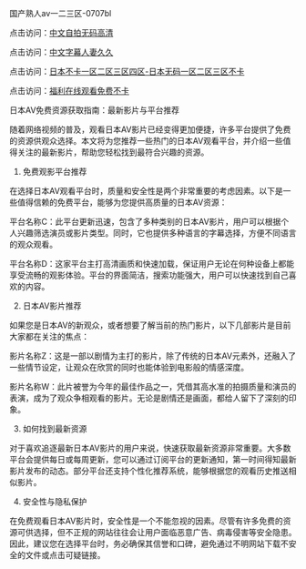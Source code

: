 国产熟人av一二三区-0707bl


点击访问：<a href="https://bered.pages.dev/">中文自拍无码高清</a>

点击访问：<a href="https://rtj-3zo.pages.dev/">中文字幕人妻久久</a>

点击访问：<a href="https://rtj-3zo.pages.dev/">日本不卡一区二区三区四区-日本无码一区二区三区不卡</a>

点击访问：<a href="https://fdhf-454.pages.dev/">福利在线观看免费不卡</a>


日本AV免费资源获取指南：最新影片与平台推荐

随着网络视频的普及，观看日本AV影片已经变得更加便捷，许多平台提供了免费的资源供观众选择。本文将为您推荐一些热门的日本AV观看平台，并介绍一些值得关注的最新影片，帮助您轻松找到最符合兴趣的资源。

1. 免费观影平台推荐

在选择日本AV观看平台时，质量和安全性是两个非常重要的考虑因素。以下是一些值得信赖的免费平台，能够为您提供高质量的日本AV资源：

平台名称C：此平台更新迅速，包含了多种类别的日本AV影片，用户可以根据个人兴趣筛选演员或影片类型。同时，它也提供多种语言的字幕选择，方便不同语言的观众观看。

平台名称D：这家平台主打高清画质和快速加载，保证用户无论在何种设备上都能享受流畅的观影体验。平台的界面简洁，搜索功能强大，用户可以快速找到自己喜欢的内容。

2. 日本AV影片推荐

如果您是日本AV的新观众，或者想要了解当前的热门影片，以下几部影片是目前大家都在关注的焦点：

影片名称Z：这是一部以剧情为主打的影片，除了传统的日本AV元素外，还融入了一些情节设定，让观众在欣赏的同时也能体验到电影般的情感深度。

影片名称W：此片被誉为今年的最佳作品之一，凭借其高水准的拍摄质量和演员的表演，成为了观众争相观看的影片。无论是剧情还是画面，都给人留下了深刻的印象。

3. 如何找到最新资源

对于喜欢追逐最新日本AV影片的用户来说，快速获取最新资源非常重要。大多数平台会提供每日或每周更新，您可以通过订阅平台的更新通知，第一时间得知最新影片发布的动态。部分平台还支持个性化推荐系统，能够根据您的观看历史推送相似影片。

4. 安全性与隐私保护

在免费观看日本AV影片时，安全性是一个不能忽视的因素。尽管有许多免费的资源可供选择，但不正规的网站往往会让用户面临恶意广告、病毒侵害等安全隐患。因此，建议您在选择平台时，务必确保其信誉和口碑，避免通过不明网站下载不安全的文件或点击可疑链接。

<span style="display:none;">[Canonical link](  https://github.com/bl070725/12360 ）</span>
